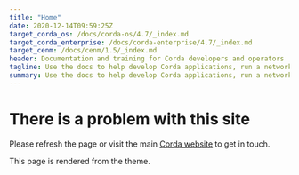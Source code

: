 ```yaml
---
title: "Home"
date: 2020-12-14T09:59:25Z
target_corda_os: /docs/corda-os/4.7/_index.md
target_corda_enterprise: /docs/corda-enterprise/4.7/_index.md
target_cenm: /docs/cenm/1.5/_index.md
header: Documentation and training for Corda developers and operators
tagline: Use the docs to help develop Corda applications, run a network, and operate enterprise-level tools for your business. New to Corda? Find our tutorials and begin your journey to becoming a Corda blockchain specialist today.
summary: Use the docs to help develop Corda applications, run a network, and operate enterprise-level tools for your business. New to Corda? Find our tutorials and begin your journey to becoming a Corda blockchain specialist today.
---
```


# There is a problem with this site

Please refresh the page or visit the main [Corda website](https://www.corda.net) to get in touch.

This page is rendered from the theme.
